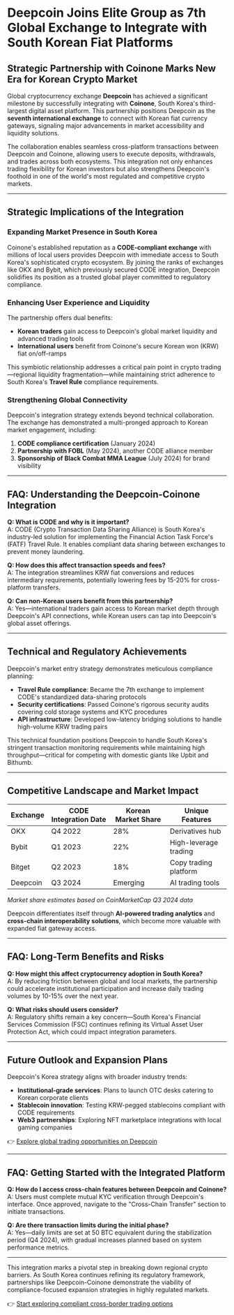# Deepcoin Joins Elite Group as 7th Global Exchange to Integrate with South Korean Fiat Platforms  

## Strategic Partnership with Coinone Marks New Era for Korean Crypto Market  

Global cryptocurrency exchange **Deepcoin** has achieved a significant milestone by successfully integrating with **Coinone**, South Korea's third-largest digital asset platform. This partnership positions Deepcoin as the **seventh international exchange** to connect with Korean fiat currency gateways, signaling major advancements in market accessibility and liquidity solutions.  

The collaboration enables seamless cross-platform transactions between Deepcoin and Coinone, allowing users to execute deposits, withdrawals, and trades across both ecosystems. This integration not only enhances trading flexibility for Korean investors but also strengthens Deepcoin's foothold in one of the world's most regulated and competitive crypto markets.  

---

## Strategic Implications of the Integration  

### Expanding Market Presence in South Korea  
Coinone's established reputation as a **CODE-compliant exchange** with millions of local users provides Deepcoin with immediate access to South Korea's sophisticated crypto ecosystem. By joining the ranks of exchanges like OKX and Bybit, which previously secured CODE integration, Deepcoin solidifies its position as a trusted global player committed to regulatory compliance.  

### Enhancing User Experience and Liquidity  
The partnership offers dual benefits:  
- **Korean traders** gain access to Deepcoin's global market liquidity and advanced trading tools  
- **International users** benefit from Coinone's secure Korean won (KRW) fiat on/off-ramps  

This symbiotic relationship addresses a critical pain point in crypto trading—regional liquidity fragmentation—while maintaining strict adherence to South Korea's **Travel Rule** compliance requirements.  

### Strengthening Global Connectivity  
Deepcoin's integration strategy extends beyond technical collaboration. The exchange has demonstrated a multi-pronged approach to Korean market engagement, including:  
1. **CODE compliance certification** (January 2024)  
2. **Partnership with FOBL** (May 2024), another CODE alliance member  
3. **Sponsorship of Black Combat MMA League** (July 2024) for brand visibility  

---

## FAQ: Understanding the Deepcoin-Coinone Integration  

**Q: What is CODE and why is it important?**  
A: CODE (Crypto Transaction Data Sharing Alliance) is South Korea's industry-led solution for implementing the Financial Action Task Force's (FATF) Travel Rule. It enables compliant data sharing between exchanges to prevent money laundering.  

**Q: How does this affect transaction speeds and fees?**  
A: The integration streamlines KRW fiat conversions and reduces intermediary requirements, potentially lowering fees by 15-20% for cross-platform transfers.  

**Q: Can non-Korean users benefit from this partnership?**  
A: Yes—international traders gain access to Korean market depth through Deepcoin's API connections, while Korean users can tap into Deepcoin's global asset offerings.  

---

## Technical and Regulatory Achievements  

Deepcoin's market entry strategy demonstrates meticulous compliance planning:  
- **Travel Rule compliance**: Became the 7th exchange to implement CODE's standardized data-sharing protocols  
- **Security certifications**: Passed Coinone's rigorous security audits covering cold storage systems and KYC procedures  
- **API infrastructure**: Developed low-latency bridging solutions to handle high-volume KRW trading pairs  

This technical foundation positions Deepcoin to handle South Korea's stringent transaction monitoring requirements while maintaining high throughput—critical for competing with domestic giants like Upbit and Bithumb.  

---

## Competitive Landscape and Market Impact  

| Exchange | CODE Integration Date | Korean Market Share | Unique Features |  
|----------|------------------------|---------------------|-----------------|  
| OKX      | Q4 2022                | 28%                 | Derivatives hub |  
| Bybit    | Q1 2023                | 22%                 | High-leverage trading |  
| Bitget   | Q2 2023                | 18%                 | Copy trading platform |  
| Deepcoin | Q3 2024                | Emerging            | AI trading tools |  

*Market share estimates based on CoinMarketCap Q3 2024 data*  

Deepcoin differentiates itself through **AI-powered trading analytics** and **cross-chain interoperability solutions**, which become more valuable with expanded fiat gateway access.  

---

## FAQ: Long-Term Benefits and Risks  

**Q: How might this affect cryptocurrency adoption in South Korea?**  
A: By reducing friction between global and local markets, the partnership could accelerate institutional participation and increase daily trading volumes by 10-15% over the next year.  

**Q: What risks should users consider?**  
A: Regulatory shifts remain a key concern—South Korea's Financial Services Commission (FSC) continues refining its Virtual Asset User Protection Act, which could impact integration parameters.  

---

## Future Outlook and Expansion Plans  

Deepcoin's Korea strategy aligns with broader industry trends:  
- **Institutional-grade services**: Plans to launch OTC desks catering to Korean corporate clients  
- **Stablecoin innovation**: Testing KRW-pegged stablecoins compliant with CODE requirements  
- **Web3 partnerships**: Exploring NFT marketplace integrations with local gaming companies  

👉 [Explore global trading opportunities on Deepcoin](https://bit.ly/okx-bonus)  

---

## FAQ: Getting Started with the Integrated Platform  

**Q: How do I access cross-chain features between Deepcoin and Coinone?**  
A: Users must complete mutual KYC verification through Deepcoin's interface. Once approved, navigate to the "Cross-Chain Transfer" section to initiate transactions.  

**Q: Are there transaction limits during the initial phase?**  
A: Yes—daily limits are set at 50 BTC equivalent during the stabilization period (Q4 2024), with gradual increases planned based on system performance metrics.  

---

This integration marks a pivotal step in breaking down regional crypto barriers. As South Korea continues refining its regulatory framework, partnerships like Deepcoin-Coinone demonstrate the viability of compliance-focused expansion strategies in highly regulated markets.  

👉 [Start exploring compliant cross-border trading options](https://bit.ly/okx-bonus)